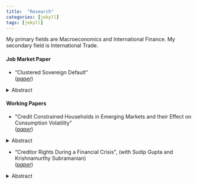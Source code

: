 ```yaml
---
title:  "Research"
categories: [jekyll]
tags: [jekyll]
---
```


<p>My primary fields are Macroeconomics and International Finance. My secondary field is  International Trade.
</p>

<h4 id="job-market-paper">Job Market Paper</h4>
<ul>
  <li>“Clustered Sovereign Default”
<br />(<a href="{{ site.baseurl }}/files/JobMarketPaper.pdf" target="_blank"><em>paper</em></a>)</li>
</ul>
<details><summary>Abstract</summary>--FILL IN--</details>

<h4 id="working-papers">Working Papers</h4>
<ul>
  <li>"Credit Constrained Households in Emerging Markets and their Effect on Consumption Volatility”
<br />(<a href=".{{ site.baseurl }}/files/JobMarketPaper.pdf" target="_blank"><em>paper</em></a>)</li>
</ul>
<details><summary>Abstract</summary>--FILL IN--</details>
<ul>
  <li>“Creditor Rights During a Financial Crisis", (with Sudip Gupta and Krishnamurthy Subramanian)
<br />(<a href="{{ site.baseurl }}/files/JobMarketPaper.pdf" target="_blank"><em>paper</em></a>)</li>
</ul>
<details><summary>Abstract</summary>--FILL IN--</details>